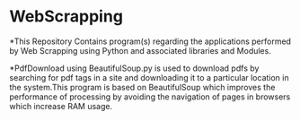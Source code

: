 # WebScrapping




*This Repository Contains program(s) regarding the applications performed by Web Scrapping using Python and associated libraries and Modules.

*PdfDownload using BeautifulSoup.py is used to download pdfs by searching for pdf tags in a site and downloading it to a particular location in the system.This program is based on BeautifulSoup which improves the performance of processing by avoiding the navigation of pages in browsers which increase RAM usage.
